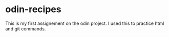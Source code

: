 # odin-recipes

This is my first assignement on the odin project.
I used this to practice html and git commands.

